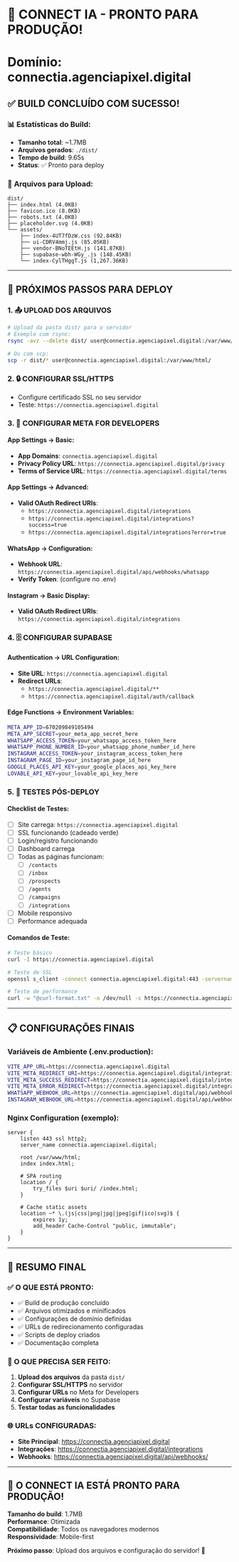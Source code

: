 # 🚀 CONNECT IA - PRONTO PARA PRODUÇÃO!
# Domínio: connectia.agenciapixel.digital

## ✅ **BUILD CONCLUÍDO COM SUCESSO!**

### 📊 **Estatísticas do Build:**
- **Tamanho total**: ~1.7MB
- **Arquivos gerados**: `./dist/`
- **Tempo de build**: 9.65s
- **Status**: ✅ Pronto para deploy

### 📁 **Arquivos para Upload:**
```
dist/
├── index.html (4.0KB)
├── favicon.ico (8.0KB)
├── robots.txt (4.0KB)
├── placeholder.svg (4.0KB)
└── assets/
    ├── index-4UT7fDzW.css (92.84KB)
    ├── ui-CDRV4mmj.js (85.05KB)
    ├── vendor-BNoTEEtH.js (141.87KB)
    ├── supabase-wbh-WGy_.js (148.45KB)
    └── index-CylTHggT.js (1,267.36KB)
```

---

## 🎯 **PRÓXIMOS PASSOS PARA DEPLOY**

### **1. 📤 UPLOAD DOS ARQUIVOS**
```bash
# Upload da pasta dist/ para o servidor
# Exemplo com rsync:
rsync -avz --delete dist/ user@connectia.agenciapixel.digital:/var/www/html/

# Ou com scp:
scp -r dist/* user@connectia.agenciapixel.digital:/var/www/html/
```

### **2. 🔒 CONFIGURAR SSL/HTTPS**
- Configure certificado SSL no seu servidor
- Teste: `https://connectia.agenciapixel.digital`

### **3. 🔧 CONFIGURAR META FOR DEVELOPERS**

#### **App Settings → Basic:**
- **App Domains**: `connectia.agenciapixel.digital`
- **Privacy Policy URL**: `https://connectia.agenciapixel.digital/privacy`
- **Terms of Service URL**: `https://connectia.agenciapixel.digital/terms`

#### **App Settings → Advanced:**
- **Valid OAuth Redirect URIs**:
  - `https://connectia.agenciapixel.digital/integrations`
  - `https://connectia.agenciapixel.digital/integrations?success=true`
  - `https://connectia.agenciapixel.digital/integrations?error=true`

#### **WhatsApp → Configuration:**
- **Webhook URL**: `https://connectia.agenciapixel.digital/api/webhooks/whatsapp`
- **Verify Token**: (configure no .env)

#### **Instagram → Basic Display:**
- **Valid OAuth Redirect URIs**: `https://connectia.agenciapixel.digital/integrations`

### **4. 🗄️ CONFIGURAR SUPABASE**

#### **Authentication → URL Configuration:**
- **Site URL**: `https://connectia.agenciapixel.digital`
- **Redirect URLs**:
  - `https://connectia.agenciapixel.digital/**`
  - `https://connectia.agenciapixel.digital/auth/callback`

#### **Edge Functions → Environment Variables:**
```bash
META_APP_ID=670209849105494
META_APP_SECRET=your_meta_app_secret_here
WHATSAPP_ACCESS_TOKEN=your_whatsapp_access_token_here
WHATSAPP_PHONE_NUMBER_ID=your_whatsapp_phone_number_id_here
INSTAGRAM_ACCESS_TOKEN=your_instagram_access_token_here
INSTAGRAM_PAGE_ID=your_instagram_page_id_here
GOOGLE_PLACES_API_KEY=your_google_places_api_key_here
LOVABLE_API_KEY=your_lovable_api_key_here
```

### **5. 🧪 TESTES PÓS-DEPLOY**

#### **Checklist de Testes:**
- [ ] Site carrega: `https://connectia.agenciapixel.digital`
- [ ] SSL funcionando (cadeado verde)
- [ ] Login/registro funcionando
- [ ] Dashboard carrega
- [ ] Todas as páginas funcionam:
  - [ ] `/contacts`
  - [ ] `/inbox`
  - [ ] `/prospects`
  - [ ] `/agents`
  - [ ] `/campaigns`
  - [ ] `/integrations`
- [ ] Mobile responsivo
- [ ] Performance adequada

#### **Comandos de Teste:**
```bash
# Teste básico
curl -I https://connectia.agenciapixel.digital

# Teste de SSL
openssl s_client -connect connectia.agenciapixel.digital:443 -servername connectia.agenciapixel.digital

# Teste de performance
curl -w "@curl-format.txt" -o /dev/null -s https://connectia.agenciapixel.digital
```

---

## 📋 **CONFIGURAÇÕES FINAIS**

### **Variáveis de Ambiente (.env.production):**
```bash
VITE_APP_URL=https://connectia.agenciapixel.digital
VITE_META_REDIRECT_URI=https://connectia.agenciapixel.digital/integrations
VITE_META_SUCCESS_REDIRECT=https://connectia.agenciapixel.digital/integrations?success=true
VITE_META_ERROR_REDIRECT=https://connectia.agenciapixel.digital/integrations?error=true
WHATSAPP_WEBHOOK_URL=https://connectia.agenciapixel.digital/api/webhooks/whatsapp
INSTAGRAM_WEBHOOK_URL=https://connectia.agenciapixel.digital/api/webhooks/instagram
```

### **Nginx Configuration (exemplo):**
```nginx
server {
    listen 443 ssl http2;
    server_name connectia.agenciapixel.digital;
    
    root /var/www/html;
    index index.html;
    
    # SPA routing
    location / {
        try_files $uri $uri/ /index.html;
    }
    
    # Cache static assets
    location ~* \.(js|css|png|jpg|jpeg|gif|ico|svg)$ {
        expires 1y;
        add_header Cache-Control "public, immutable";
    }
}
```

---

## 🎉 **RESUMO FINAL**

### **✅ O QUE ESTÁ PRONTO:**
- ✅ Build de produção concluído
- ✅ Arquivos otimizados e minificados
- ✅ Configurações de domínio definidas
- ✅ URLs de redirecionamento configuradas
- ✅ Scripts de deploy criados
- ✅ Documentação completa

### **🔧 O QUE PRECISA SER FEITO:**
1. **Upload dos arquivos** da pasta `dist/`
2. **Configurar SSL/HTTPS** no servidor
3. **Configurar URLs** no Meta for Developers
4. **Configurar variáveis** no Supabase
5. **Testar todas as funcionalidades**

### **🌐 URLs CONFIGURADAS:**
- **Site Principal**: https://connectia.agenciapixel.digital
- **Integrações**: https://connectia.agenciapixel.digital/integrations
- **Webhooks**: https://connectia.agenciapixel.digital/api/webhooks/

---

## 🚀 **O CONNECT IA ESTÁ PRONTO PARA PRODUÇÃO!**

**Tamanho do build**: 1.7MB  
**Performance**: Otimizada  
**Compatibilidade**: Todos os navegadores modernos  
**Responsividade**: Mobile-first  

**Próximo passo**: Upload dos arquivos e configuração do servidor! 🎯

